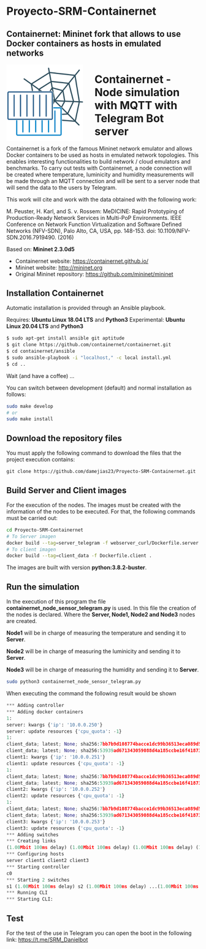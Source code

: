 # Proyecto-SRM-Containernet


## Containernet: Mininet fork that allows to use Docker containers as hosts in emulated networks

<img align="left" width="200" height="200" style="margin-right: 30px" src="https://raw.githubusercontent.com/containernet/logo/master/containernet_logo_v1.png">


# Containernet - Node simulation with MQTT with Telegram Bot server

Containernet is a fork of the famous Mininet network emulator and allows Docker containers to be used as hosts in emulated network topologies. This enables interesting functionalities to build network / cloud emulators and benchmarks. To carry out tests with Containernet, a node connection will be created where temperature, luminicity and humidity measurements will be made through an MQTT connection and will be sent to a server node that will send the data to the users by Telegram.

This work will cite and work with the data obtained with the following work:

M. Peuster, H. Karl, and S. v. Rossem: MeDICINE: Rapid Prototyping of Production-Ready Network Services in Multi-PoP Environments. IEEE Conference on Network Function Virtualization and Software Defined Networks (NFV-SDN), Palo Alto, CA, USA, pp. 148-153. doi: 10.1109/NFV-SDN.2016.7919490. (2016)

Based on: **Mininet 2.3.0d5**

* Containernet website: https://containernet.github.io/
* Mininet website:  http://mininet.org
* Original Mininet repository: https://github.com/mininet/mininet


## Installation Containernet

Automatic installation is provided through an Ansible playbook.

Requires: **Ubuntu Linux 18.04 LTS** and **Python3**
Experimental: **Ubuntu Linux 20.04 LTS** and **Python3**

```bash
$ sudo apt-get install ansible git aptitude
$ git clone https://github.com/containernet/containernet.git
$ cd containernet/ansible
$ sudo ansible-playbook -i "localhost," -c local install.yml
$ cd ..
```
    
Wait (and have a coffee) ...

You can switch between development (default) and normal installation as follows:

```sh
sudo make develop
# or 
sudo make install
```

## Download the repository files

You must apply the following command to download the files that the project execution contains:

```
git clone https://github.com/damejias23/Proyecto-SRM-Containernet.git
```

## Build Server and Client images

For the execution of the nodes. The images must be created with the information of the nodes to be executed. For that, the following commands must be carried out:

```sh
cd Proyecto-SRM-Containernet
# To Server imagen
docker build --tag=server_telegram -f webserver_curl/Dockerfile.server webserver_curl
# To client imagen
docker build --tag=client_data -f Dockerfile.client .
```
 The images are built with version **python:3.8.2-buster**. 


## Run the simulation

In the execution of this program the file **containernet_node_sensor_telegram.py** is used. In this file the creation of the nodes is declared. Where the **Server, Node1, Node2 and Node3** nodes are created.

**Node1** will be in charge of measuring the temperature and sending it to **Server**.

**Node2** will be in charge of measuring the luminicity and sending it to **Server**.

**Node3** will be in charge of measuring the humidity and sending it to **Server**.


```sh
sudo python3 containernet_node_sensor_telegram.py
```

When executing the command the following result would be shown

```python
*** Adding controller
*** Adding docker containers
1: 
server: kwargs {'ip': '10.0.0.250'}
server: update resources {'cpu_quota': -1}
1: 
client_data; latest; None; sha256:7bb7b9d108774bacce1dc99b36513eca089d599424948ac749cb6862a154a13c
client_data; latest; None; sha256:53939ad671343059088d4a185ccbe16f418733af692e23fd848441ac301daafd
client1: kwargs {'ip': '10.0.0.251'}
client1: update resources {'cpu_quota': -1}
1: 
client_data; latest; None; sha256:7bb7b9d108774bacce1dc99b36513eca089d599424948ac749cb6862a154a13c
client_data; latest; None; sha256:53939ad671343059088d4a185ccbe16f418733af692e23fd848441ac301daafd
client2: kwargs {'ip': '10.0.0.252'}
client2: update resources {'cpu_quota': -1}
1: 
client_data; latest; None; sha256:7bb7b9d108774bacce1dc99b36513eca089d599424948ac749cb6862a154a13c
client_data; latest; None; sha256:53939ad671343059088d4a185ccbe16f418733af692e23fd848441ac301daafd
client3: kwargs {'ip': '10.0.0.253'}
client3: update resources {'cpu_quota': -1}
*** Adding switches
*** Creating links
(1.00Mbit 100ms delay) (1.00Mbit 100ms delay) (1.00Mbit 100ms delay) (1.00Mbit 100ms delay) *** Starting network
*** Configuring hosts
server client1 client2 client3 
*** Starting controller
c0 
*** Starting 2 switches
s1 (1.00Mbit 100ms delay) s2 (1.00Mbit 100ms delay) ...(1.00Mbit 100ms delay) (1.00Mbit 100ms delay) 
*** Running CLI
*** Starting CLI:
```

## Test 

For the test of the use in Telegram you can open the boot in the following link: https://t.me/SRM_Danielbot

